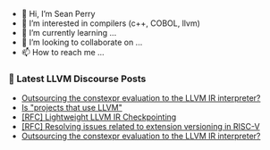 - 👋 Hi, I’m Sean Perry
- 👀 I’m interested in compilers (c++, COBOL, llvm)
- 🌱 I’m currently learning ...
- 💞️ I’m looking to collaborate on ...
- 📫 How to reach me ...

<!---
s66perry/s66perry is a ✨ special ✨ repository because its `README.md` (this file) appears on your GitHub profile.
You can click the Preview link to take a look at your changes.
--->
### 📕 Latest LLVM Discourse Posts

<!-- DISCOURSE-LLVM:START -->
- [Outsourcing the constexpr evaluation to the LLVM IR interpreter?](https://discourse.llvm.org/t/outsourcing-the-constexpr-evaluation-to-the-llvm-ir-interpreter/68569#post_7)
- [Is &quot;projects that use LLVM&quot;](https://discourse.llvm.org/t/is-projects-that-use-llvm/68584#post_1)
- [[RFC] Lightweight LLVM IR Checkpointing](https://discourse.llvm.org/t/rfc-lightweight-llvm-ir-checkpointing/68446?page=2#post_35)
- [[RFC] Resolving issues related to extension versioning in RISC-V](https://discourse.llvm.org/t/rfc-resolving-issues-related-to-extension-versioning-in-risc-v/68472#post_4)
- [Outsourcing the constexpr evaluation to the LLVM IR interpreter?](https://discourse.llvm.org/t/outsourcing-the-constexpr-evaluation-to-the-llvm-ir-interpreter/68569#post_6)
<!-- DISCOURSE-LLVM:END -->
